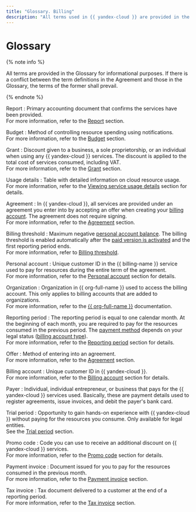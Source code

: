 ```yaml
---
title: "Glossary. Billing"
description: "All terms used in {{ yandex-cloud }} are provided in the Glossary for information purposes. The following terms are described: report, grant, usage details, agreement, billing threshold, account, reporting period, offer, penalties, billing account, payer, trial period, and more. If there is a conflict between the term definitions in the Agreement and those in the Glossary, the terms of the former shall prevail."
---
```


# Glossary

{% note info %}

All terms are provided in the Glossary for informational purposes. If there is a conflict between the term definitions in the Agreement and those in the Glossary, the terms of the former shall prevail.

{% endnote %}


Report
:   Primary accounting document that confirms the services have been provided.
<br/>For more information, refer to the [Report](act.md) section.

Budget
:   Method of controlling resource spending using notifications.
<br/>For more information, refer to the [Budget](budget.md) section.

Grant
:   Discount given to a business, a sole proprietorship, or an individual when using any {{ yandex-cloud }} services. The discount is applied to the total cost of services consumed, including VAT.
<br/>For more information, refer to the [Grant](bonus-account.md) section.

Usage details
:   Table with detailed information on cloud resource usage.
<br/>For more information, refer to the [Viewing service usage details](../operations/check-charges.md) section for details.

Agreement
:   In {{ yandex-cloud }}, all services are provided under an agreement you enter into by accepting an offer when creating your [billing account](billing-account.md). The agreement does not require signing.
<br/>For more information, refer to the [Agreement](contract.md) section.

Billing threshold
:   Maximum negative [personal account balance](../concepts/personal-account.md#balance). The billing threshold is enabled automatically after the [paid version is activated](../operations/activate-commercial.md) and the first reporting period ends.
<br/>For more information, refer to [Billing threshold](billing-threshold.md).

Personal account
:   Unique customer ID in the {{ billing-name }} service used to pay for resources during the entire term of the agreement.
<br/>For more information, refer to the [Personal account](personal-account.md) section for details.

Organization
:   Organization in {{ org-full-name }} used to access the billing account. This only applies to billing accounts that are added to organizations.
<br/>For more information, refer to the [{{ org-full-name }}](../../organization/) documentation.

Reporting period
:   The reporting period is equal to one calendar month. At the beginning of each month, you are required to pay for the resources consumed in the previous period. The [payment method](../payment/index.md) depends on your legal status ([billing account type](../concepts/billing-account.md#ba-types)).
<br/>For more information, refer to the [Reporting period](reporting-period.md) section for details.

Offer
:   Method of entering into an agreement.
<br/>For more information, refer to the [Agreement](contract.md) section.



Billing account
:   Unique customer ID in {{ yandex-cloud }}.
<br/>For more information, refer to the [Billing account](billing-account.md) section for details.

Payer
:   Individual, individual entrepreneur, or business that pays for the {{ yandex-cloud }} services used. Basically, these are payment details used to register agreements, issue invoices, and debit the payer's bank card.

Trial period
:   Opportunity to gain hands-on experience with {{ yandex-cloud }} without paying for the resources you consume. Only available for legal entities.
<br/>See the [Trial period](trial-period.md) section.

Promo code
:   Code you can use to receive an additional discount on {{ yandex-cloud }} services.
<br/>For more information, refer to the [Promo code](promo-code.md) section for details.

Payment invoice
:   Document issued for you to pay for the resources consumed in the previous month.
<br/>For more information, refer to the [Payment invoice](bill.md) section.

Tax invoice
:   Tax document delivered to a customer at the end of a reporting period.
<br/>For more information, refer to the [Tax invoice](invoice.md) section.


